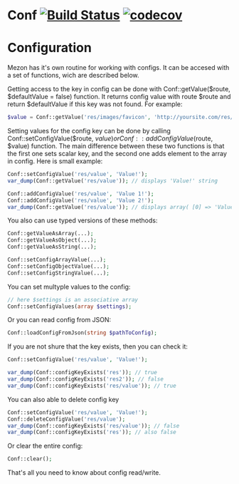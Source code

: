 # Conf [![Build Status](https://travis-ci.com/alexdodonov/mezon-conf.svg?branch=master)](https://travis-ci.com/alexdodonov/mezon-conf) [![codecov](https://codecov.io/gh/alexdodonov/mezon-conf/branch/master/graph/badge.svg)](https://codecov.io/gh/alexdodonov/mezon-conf)

# Configuration
Mezon has it's own routine for working with configs. It can be accesed with a set of functions, wich are described below.

Getting access to the key in config can be done with Conf::getValue($route, $defaultValue = false) function. It returns config value with route $route and return $defaultValue if this key was not found. For example:

```PHP
$value = Conf::getValue('res/images/favicon', 'http://yoursite.com/res/images/favicon.ico');
```

Setting values for the config key can be done by calling Conf::setConfigValue($route, $value) or Conf::addConfigValue($route, $value) function. The main difference between these two functions is that the first one sets scalar key, and the second one adds element to the array in config. Here is small example:

```PHP
Conf::setConfigValue('res/value', 'Value!');
var_dump(Conf::getValue('res/value')); // displays 'Value!' string

Conf::addConfigValue('res/value', 'Value 1!');
Conf::addConfigValue('res/value', 'Value 2!');
var_dump(Conf::getValue('res/value')); // displays array( [0] => 'Value 1!' , [1] => 'Value 2!' )
```

You also can use typed versions of these methods:

```php
Conf::getValueAsArray(...);
Conf::getValueAsObject(...);
Conf::getValueAsString(...);

Conf::setConfigArrayValue(...);
Conf::setConfigObjectValue(...);
Conf::setConfigStringValue(...);
```

You can set multyple values to the config:

```php
// here $settings is an associative array
Conf::setConfigValues(array $settings);
```

Or you can read config from JSON:

```php
Conf::loadConfigFromJson(string $pathToConfig);
```

If you are not shure that the key exists, then you can check it:

```PHP
Conf::setConfigValue('res/value', 'Value!');

var_dump(Conf::configKeyExists('res')); // true
var_dump(Conf::configKeyExists('res2')); // false
var_dump(Conf::configKeyExists('res/value')); // true
```

You can also able to delete config key

```PHP
Conf::setConfigValue('res/value', 'Value!');
Conf::deleteConfigValue('res/value');
var_dump(Conf::configKeyExists('res/value')); // false
var_dump(Conf::configKeyExists('res')); // also false
```

Or clear the entire config:

```php
Conf::clear();
```

That's all you need to know about config read/write.
